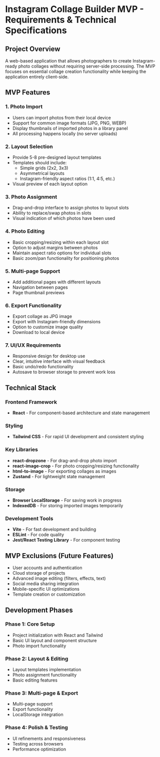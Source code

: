 # Instagram Collage Builder MVP - Requirements & Technical Specifications

## Project Overview
A web-based application that allows photographers to create Instagram-ready photo collages without requiring server-side processing. The MVP focuses on essential collage creation functionality while keeping the application entirely client-side.

## MVP Features

### 1. Photo Import
- Users can import photos from their local device
- Support for common image formats (JPG, PNG, WEBP)
- Display thumbnails of imported photos in a library panel
- All processing happens locally (no server uploads)

### 2. Layout Selection
- Provide 5-8 pre-designed layout templates
- Templates should include:
  - Simple grids (2x2, 3x3)
  - Asymmetrical layouts
  - Instagram-friendly aspect ratios (1:1, 4:5, etc.)
- Visual preview of each layout option

### 3. Photo Assignment
- Drag-and-drop interface to assign photos to layout slots
- Ability to replace/swap photos in slots
- Visual indication of which photos have been used

### 4. Photo Editing
- Basic cropping/resizing within each layout slot
- Option to adjust margins between photos
- Maintain aspect ratio options for individual slots
- Basic zoom/pan functionality for positioning photos

### 5. Multi-page Support
- Add additional pages with different layouts
- Navigation between pages
- Page thumbnail previews

### 6. Export Functionality
- Export collage as JPG image
- Export with Instagram-friendly dimensions
- Option to customize image quality
- Download to local device

### 7. UI/UX Requirements
- Responsive design for desktop use
- Clear, intuitive interface with visual feedback
- Basic undo/redo functionality
- Autosave to browser storage to prevent work loss

## Technical Stack

### Frontend Framework
- **React** - For component-based architecture and state management

### Styling
- **Tailwind CSS** - For rapid UI development and consistent styling

### Key Libraries
- **react-dropzone** - For drag-and-drop photo import
- **react-image-crop** - For photo cropping/resizing functionality
- **html-to-image** - For exporting collages as images
- **Zustand** - For lightweight state management

### Storage
- **Browser LocalStorage** - For saving work in progress
- **IndexedDB** - For storing imported images temporarily

### Development Tools
- **Vite** - For fast development and building
- **ESLint** - For code quality
- **Jest/React Testing Library** - For component testing

## MVP Exclusions (Future Features)
- User accounts and authentication
- Cloud storage of projects
- Advanced image editing (filters, effects, text)
- Social media sharing integration
- Mobile-specific UI optimizations
- Template creation or customization

## Development Phases

### Phase 1: Core Setup
- Project initialization with React and Tailwind
- Basic UI layout and component structure
- Photo import functionality

### Phase 2: Layout & Editing
- Layout templates implementation
- Photo assignment functionality
- Basic editing features

### Phase 3: Multi-page & Export
- Multi-page support
- Export functionality
- LocalStorage integration

### Phase 4: Polish & Testing
- UI refinements and responsiveness
- Testing across browsers
- Performance optimization
